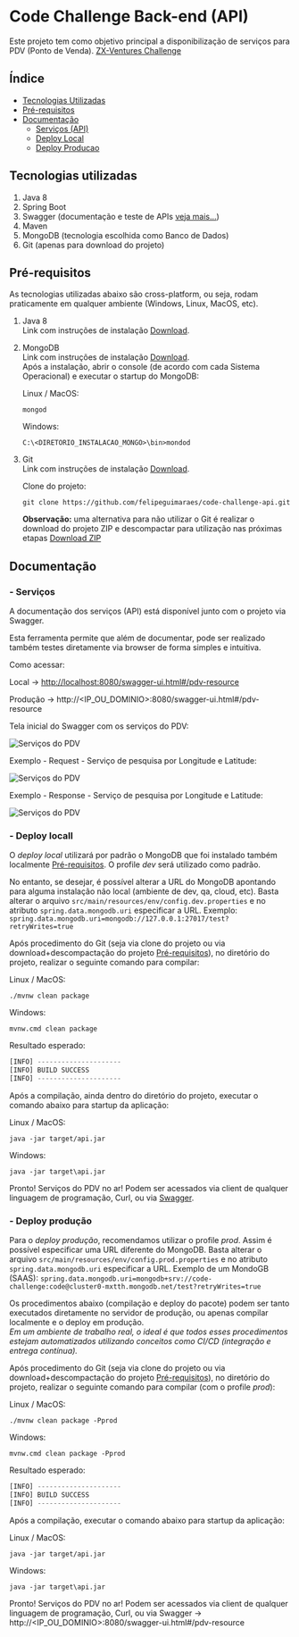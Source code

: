 # Code Challenge Back-end (API)
Este projeto tem como objetivo principal a disponibilização de serviços para PDV (Ponto de Venda). [ZX-Ventures Challenge](https://github.com/ZXVentures/code-challenge)


## Índice

* [Tecnologias Utilizadas](#tecnologias-utilizadas)
* [Pré-requisitos](#pré-requisitos)
* [Documentação](#documentação)
  - [Serviços (API)](#serviços)
  - [Deploy Local](#deploy-local)
  - [Deploy Producao](#deploy-producao)


## Tecnologias utilizadas
1. Java 8
2. Spring Boot 
3. Swagger (documentação e teste de APIs [veja mais...](https://swagger.io/))
4. Maven
5. MongoDB (tecnologia escolhida como Banco de Dados)
6. Git (apenas para download do projeto)

## Pré-requisitos

As tecnologias utilizadas abaixo são cross-platform, ou seja, rodam praticamente em qualquer ambiente (Windows, Linux, MacOS, etc).  

1. Java 8  
  Link com instruções de instalação [Download](https://www.oracle.com/technetwork/java/javase/downloads/jdk8-downloads-2133151.html).  

2. MongoDB  
  Link com instruções de instalação [Download](https://docs.mongodb.com/manual/installation/).  
  Após a instalação, abrir o console (de acordo com cada Sistema Operacional) e executar o startup do MongoDB:  

	Linux / MacOS:
	```
	mongod
	```
	
	Windows:
	```
	C:\<DIRETORIO_INSTALACAO_MONGO>\bin>mondod
	```

3. Git  
  Link com instruções de instalação [Download](https://git-scm.com/book/en/v2/Getting-Started-Installing-Git).  
	
	Clone do projeto:  
	```
	git clone https://github.com/felipeguimaraes/code-challenge-api.git
	```
	  
	  **Observação:** uma alternativa para não utilizar o Git é realizar o download do projeto ZIP e descompactar para utilização nas próximas etapas [Download ZIP](https://github.com/felipeguimaraes/code-challenge-api/archive/master.zip)



## Documentação


### - Serviços

A documentação dos serviços (API) está disponível junto com o projeto via Swagger.  

Esta ferramenta permite que além de documentar, pode ser realizado também testes diretamente via browser de forma simples e intuitiva.  

Como acessar:  

Local -> [http://localhost:8080/swagger-ui.html#/pdv-resource](http://localhost:8080/swagger-ui.html#/pdv-resource)  

Produção -> http://<IP_OU_DOMINIO>:8080/swagger-ui.html#/pdv-resource  


Tela inicial do Swagger com os serviços do PDV:  

![Serviços do PDV](files/images/swagger.png)  



Exemplo - Request - Serviço de pesquisa por Longitude e Latitude:  

![Serviços do PDV](files/images/pdv-search-request.png)  


Exemplo - Response - Serviço de pesquisa por Longitude e Latitude:  

![Serviços do PDV](files/images/pdv-search-response.png)  



### - Deploy locall
O *deploy local* utilizará por padrão o MongoDB que foi instalado também localmente [Pré-requisitos](#pré-requisitos). O profile *dev* será utilizado como padrão.

No entanto, se desejar, é possível alterar a URL do MongoDB apontando para alguma instalação não local (ambiente de dev, qa, cloud, etc). Basta alterar o arquivo `src/main/resources/env/config.dev.properties` e no atributo `spring.data.mongodb.uri` especificar a URL. Exemplo: `spring.data.mongodb.uri=mongodb://127.0.0.1:27017/test?retryWrites=true`  

Após procedimento do Git (seja via clone do projeto ou via download+descompactação do projeto [Pré-requisitos](#pré-requisitos)), no diretório do projeto, realizar o seguinte comando para compilar:

Linux / MacOS:
```
./mvnw clean package
```

Windows:
```
mvnw.cmd clean package
```

Resultado esperado:
```javascript
[INFO] ---------------------
[INFO] BUILD SUCCESS
[INFO] ---------------------
```

Após a compilação, ainda dentro do diretório do projeto, executar o comando abaixo para startup da aplicação:


Linux / MacOS:
```
java -jar target/api.jar
```

Windows:
```
java -jar target\api.jar
```

Pronto! Serviços do PDV no ar! Podem ser acessados via client de qualquer linguagem de programação, Curl, ou via [Swagger](http://localhost:8080/swagger-ui.html#/pdv-resource).

### - Deploy produção

Para o *deploy produção*, recomendamos utilizar o profile *prod*. Assim é possível especificar uma URL diferente do MongoDB. Basta alterar o arquivo `src/main/resources/env/config.prod.properties` e no atributo `spring.data.mongodb.uri` especificar a URL. Exemplo de um MondoGB (SAAS): `spring.data.mongodb.uri=mongodb+srv://code-challenge:code@cluster0-mxtth.mongodb.net/test?retryWrites=true`  

Os procedimentos abaixo (compilação e deploy do pacote) podem ser tanto executados diretamente no servidor de produção, ou apenas compilar localmente e o deploy em produção.   
*Em um ambiente de trabalho real, o ideal é que todos esses procedimentos estejam automatizados utilizando conceitos como CI/CD (integração e entrega contínua).*

Após procedimento do Git (seja via clone do projeto ou via download+descompactação do projeto [Pré-requisitos](#pré-requisitos)), no diretório do projeto, realizar o seguinte comando para compilar (com o profile *prod*):

Linux / MacOS:
```
./mvnw clean package -Pprod
```

Windows:
```
mvnw.cmd clean package -Pprod
```

Resultado esperado:
```javascript
[INFO] ---------------------
[INFO] BUILD SUCCESS
[INFO] ---------------------
```

Após a compilação, executar o comando abaixo para startup da aplicação:


Linux / MacOS:
```
java -jar target/api.jar
```

Windows:
```
java -jar target\api.jar
```

Pronto! Serviços do PDV no ar! Podem ser acessados via client de qualquer linguagem de programação, Curl, ou via Swagger -> http://<IP_OU_DOMINIO>:8080/swagger-ui.html#/pdv-resource  

